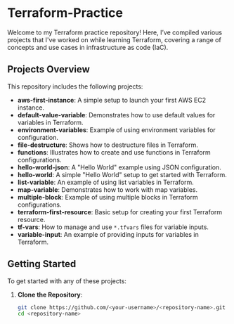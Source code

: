 # Terraform-Practice 

Welcome to my Terraform practice repository! Here, I’ve compiled various projects that I've worked on while learning Terraform, covering a range of concepts and use cases in infrastructure as code (IaC).

## Projects Overview

This repository includes the following projects:

- **aws-first-instance**: A simple setup to launch your first AWS EC2 instance.
- **default-value-variable**: Demonstrates how to use default values for variables in Terraform.
- **environment-variables**: Example of using environment variables for configuration.
- **file-destructure**: Shows how to destructure files in Terraform.
- **functions**: Illustrates how to create and use functions in Terraform configurations.
- **hello-world-json**: A "Hello World" example using JSON configuration.
- **hello-world**: A simple "Hello World" setup to get started with Terraform.
- **list-variable**: An example of using list variables in Terraform.
- **map-variable**: Demonstrates how to work with map variables.
- **multiple-block**: Example of using multiple blocks in Terraform configurations.
- **terraform-first-resource**: Basic setup for creating your first Terraform resource.
- **tf-vars**: How to manage and use `*.tfvars` files for variable inputs.
- **variable-input**: An example of providing inputs for variables in Terraform.

## Getting Started

To get started with any of these projects:

1. **Clone the Repository**:
   ```bash
   git clone https://github.com/<your-username>/<repository-name>.git
   cd <repository-name>

